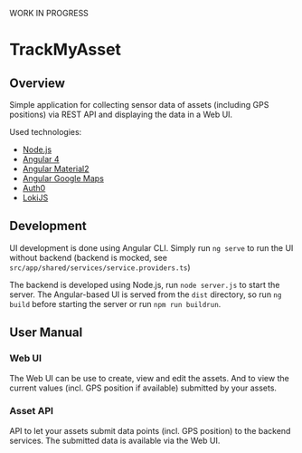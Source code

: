 WORK IN PROGRESS

# TrackMyAsset

## Overview
Simple application for collecting sensor data of assets (including GPS positions) via REST API and displaying the data in a Web UI.

Used technologies:
* [Node.js](https://nodejs.org/en/)
* [Angular 4](https://angular.io/)
* [Angular Material2](https://github.com/angular/material2) 
* [Angular Google Maps](https://angular-maps.com/)
* [Auth0](https://auth0.com/)
* [LokiJS](http://lokijs.org/#/)

## Development

UI development is done using Angular CLI. Simply run `ng serve` to run the UI without backend (backend is mocked, see `src/app/shared/services/service.providers.ts`)

The backend is developed using Node.js, run `node server.js` to start the server. The Angular-based UI is served from the `dist` directory, so run `ng build` before starting the server or run `npm run buildrun`.

## User Manual

### Web UI

The Web UI can be use to create, view and edit the assets. And to view the current values (incl. GPS position if
available) submitted by your assets.

### Asset API

API to let your assets submit data points (incl. GPS position) to the backend services. The submitted data is
available via the Web UI.

